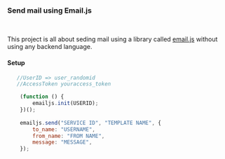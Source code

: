 ### Send mail using Email.js
 </br>

This project is all about seding mail using a library called [email.js](https://emailjs.com) without using any backend language.

#### Setup
```javascript
   //UserID => user_randomid
   //AccessToken youraccess_token

    (function () {
        emailjs.init(USERID);
    })();
    
    emailjs.send("SERVICE ID", "TEMPLATE NAME", {
        to_name: "USERNAME",
        from_name: "FROM NAME",
        message: "MESSAGE",
    });
```
